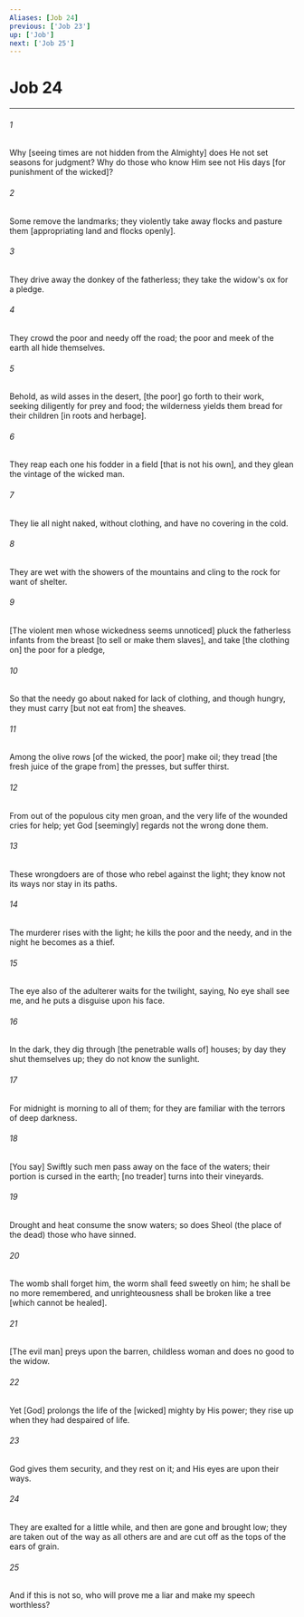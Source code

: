 ```yaml
---
Aliases: [Job 24]
previous: ['Job 23']
up: ['Job']
next: ['Job 25']
---
```

# Job 24

***


###### 1 


Why [seeing times are not hidden from the Almighty] does He not set seasons for judgment? Why do those who know Him see not His days [for punishment of the wicked]? 


###### 2 


Some remove the landmarks; they violently take away flocks and pasture them [appropriating land and flocks openly]. 


###### 3 


They drive away the donkey of the fatherless; they take the widow's ox for a pledge. 


###### 4 


They crowd the poor and needy off the road; the poor and meek of the earth all hide themselves. 


###### 5 


Behold, as wild asses in the desert, [the poor] go forth to their work, seeking diligently for prey and food; the wilderness yields them bread for their children [in roots and herbage]. 


###### 6 


They reap each one his fodder in a field [that is not his own], and they glean the vintage of the wicked man. 


###### 7 


They lie all night naked, without clothing, and have no covering in the cold. 


###### 8 


They are wet with the showers of the mountains and cling to the rock for want of shelter. 


###### 9 


[The violent men whose wickedness seems unnoticed] pluck the fatherless infants from the breast [to sell or make them slaves], and take [the clothing on] the poor for a pledge, 


###### 10 


So that the needy go about naked for lack of clothing, and though hungry, they must carry [but not eat from] the sheaves. 


###### 11 


Among the olive rows [of the wicked, the poor] make oil; they tread [the fresh juice of the grape from] the presses, but suffer thirst. 


###### 12 


From out of the populous city men groan, and the very life of the wounded cries for help; yet God [seemingly] regards not the wrong done them. 


###### 13 


These wrongdoers are of those who rebel against the light; they know not its ways nor stay in its paths. 


###### 14 


The murderer rises with the light; he kills the poor and the needy, and in the night he becomes as a thief. 


###### 15 


The eye also of the adulterer waits for the twilight, saying, No eye shall see me, and he puts a disguise upon his face. 


###### 16 


In the dark, they dig through [the penetrable walls of] houses; by day they shut themselves up; they do not know the sunlight. 


###### 17 


For midnight is morning to all of them; for they are familiar with the terrors of deep darkness. 


###### 18 


[You say] Swiftly such men pass away on the face of the waters; their portion is cursed in the earth; [no treader] turns into their vineyards. 


###### 19 


Drought and heat consume the snow waters; so does Sheol (the place of the dead) those who have sinned. 


###### 20 


The womb shall forget him, the worm shall feed sweetly on him; he shall be no more remembered, and unrighteousness shall be broken like a tree [which cannot be healed]. 


###### 21 


[The evil man] preys upon the barren, childless woman and does no good to the widow. 


###### 22 


Yet [God] prolongs the life of the [wicked] mighty by His power; they rise up when they had despaired of life. 


###### 23 


God gives them security, and they rest on it; and His eyes are upon their ways. 


###### 24 


They are exalted for a little while, and then are gone and brought low; they are taken out of the way as all others are and are cut off as the tops of the ears of grain. 


###### 25 


And if this is not so, who will prove me a liar and make my speech worthless?
